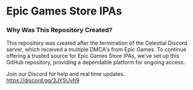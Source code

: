 # Epic Games Store IPAs

### Why Was This Repository Created?
This repository was created after the termination of the Celestial Discord server, which received a multiple DMCA's from Epic Games. To continue offering a trusted source for Epic Games Store IPAs, we’ve set up this GitHub repository, providing a dependable platform for ongoing access.

Join our Discord for help and real time updates. https://discord.gg/3JYSUvh9
